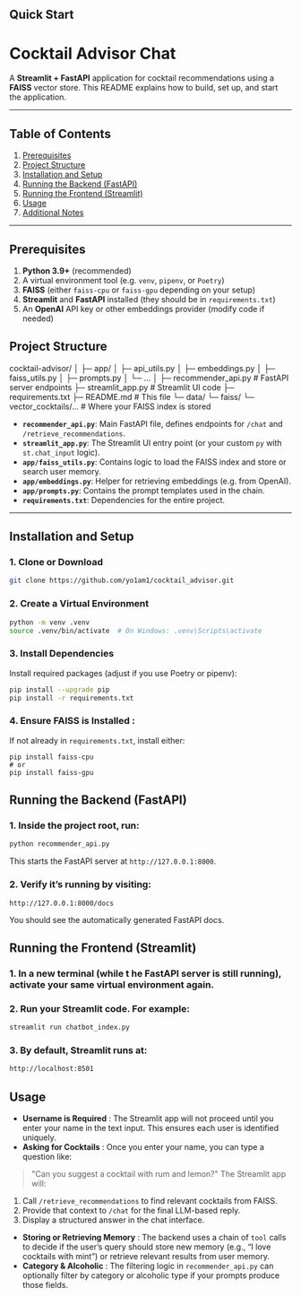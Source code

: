 ## Quick Start

# Cocktail Advisor Chat

A **Streamlit + FastAPI** application for cocktail recommendations using a **FAISS** vector store. This README explains how to build, set up, and start the application.

---

## Table of Contents

1. [Prerequisites](#prerequisites)
2. [Project Structure](#project-structure)
3. [Installation and Setup](#installation-and-setup)
4. [Running the Backend (FastAPI)](#running-the-backend-fastapi)
5. [Running the Frontend (Streamlit)](#running-the-frontend-streamlit)
6. [Usage](#usage)
7. [Additional Notes](#additional-notes)

---

## Prerequisites

1. **Python 3.9+** (recommended)
2. A virtual environment tool (e.g. `venv`, `pipenv`, or `Poetry`)
3. **FAISS** (either `faiss-cpu` or `faiss-gpu` depending on your setup)
4. **Streamlit** and **FastAPI** installed (they should be in `requirements.txt`)
5. An **OpenAI** API key or other embeddings provider (modify code if needed)

## Project Structure

cocktail-advisor/
│
├─ app/
│ ├─ api_utils.py
│ ├─ embeddings.py
│ ├─ faiss_utils.py
│ ├─ prompts.py
│ └─ ...
│
├─ recommender_api.py # FastAPI server endpoints
├─ streamlit_app.py # Streamlit UI code
├─ requirements.txt
├─ README.md # This file
└─ data/
└─ faiss/
└─ vector_cocktails/... # Where your FAISS index is stored

- **`recommender_api.py`**: Main FastAPI file, defines endpoints for `/chat` and `/retrieve_recommendations`.
- **`streamlit_app.py`**: The Streamlit UI entry point (or your custom `py` with `st.chat_input` logic).
- **`app/faiss_utils.py`**: Contains logic to load the FAISS index and store or search user memory.
- **`app/embeddings.py`**: Helper for retrieving embeddings (e.g. from OpenAI).
- **`app/prompts.py`**: Contains the prompt templates used in the chain.
- **`requirements.txt`**: Dependencies for the entire project.

---

## Installation and Setup

### 1. Clone or Download

```bash
git clone https://github.com/yo1am1/cocktail_advisor.git
```

### 2. Create a Virtual Environment

```bash
python -m venv .venv
source .venv/bin/activate  # On Windows: .venv\Scripts\activate
```

### 3. Install Dependencies

Install required packages (adjust if you use Poetry or pipenv):

```bash
pip install --upgrade pip
pip install -r requirements.txt
```

### **4. Ensure FAISS is Installed** :

If not already in `requirements.txt`, install either:

```
pip install faiss-cpu
# or
pip install faiss-gpu

```

## Running the Backend (FastAPI)

### **1. Inside** the project root, run:

```bash
python recommender_api.py
```

This starts the FastAPI server at `http://127.0.0.1:8000`.

### 2. Verify it’s running by visiting:

```
http://127.0.0.1:8000/docs
```

You should see the automatically generated FastAPI docs.

## Running the Frontend (Streamlit)

### 1. In a **new terminal** (while t	he FastAPI server is still running), **activate** your same virtual environment again.

### 2. Run your Streamlit code. For example:

```bash
streamlit run chatbot_index.py
```

### 3. By default, Streamlit runs at:

```html
http://localhost:8501
```

## Usage

* **Username is Required** :
  The Streamlit app will not proceed until you enter your name in the text input. This ensures each user is identified uniquely.
* **Asking for Cocktails** :
  Once you enter your name, you can type a question like:

> "Can you suggest a cocktail with rum and lemon?"
> The Streamlit app will:

1. Call `/retrieve_recommendations` to find relevant cocktails from FAISS.
2. Provide that context to `/chat` for the final LLM-based reply.
3. Display a structured answer in the chat interface.

* **Storing or Retrieving Memory** :
  The backend uses a chain of `tool` calls to decide if the user’s query should store new memory (e.g., “I love cocktails with mint”) or retrieve relevant results from user memory.
* **Category & Alcoholic** :
  The filtering logic in `recommender_api.py` can optionally filter by category or alcoholic type if your prompts produce those fields.
